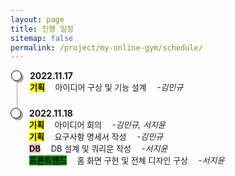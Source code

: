```yaml
---
layout: page
title: 진행 일정
sitemap: false
permalink: /project/my-online-gym/schedule/
---
```

<head>
    <style>
        .container ul.inside {
            list-style: disc;
            font-size: 13px;
            margin: 0px;
            padding-left: 26px;
        }
        .container ul.list, li.list-item {
            list-style: none;
            padding: 0;
        }
        .container ul.list li.list-item {
            padding-bottom: 1.5rem;
            border-left: 1px solid #A6A6A6;
            position: relative;
            padding-left: 20px;
            margin-left: 10px;
        }
        .container ul.list li.list-item:last-child {
            border: 0px;
            padding-bottom: 0;
        }
        .container ul.list li.list-item:before {
            content: '';
            width: 15px;
            height: 15px;
            background: white;
            border: 1px solid #000000;
            box-shadow: 3px 3px 0px #A6A6A6;
            border-radius: 50%;
            position: absolute;
            left: -10px;
            top: 0px;
        }
        .container .time {
            font-weight: bolder;
        }
        .container .detail {
            font-size: 13px;
            margin: 0px;
        }
        .container .detail .type {
            font-weight: bolder;
            width: 100px;
        }
        .container .detail .plan {
            background-color: yellow;
            color: black;
        }
        .container .detail .db {
            background-color: pink;
            color: black;
        }
        .container .detail .front {
            background-color: green;
            color: black;
        }
        .container .detail .person {
            font-style: italic;
        }
    </style>
</head>

<div class="container">
    <ul class="list">
        <li class="list-item">
            <div class="time">2022.11.17</div>
            <div class="detail">
                <span class="type plan">기획</span>
                &emsp;아이디어 구상 및 기능 설계&emsp;
                <span class="person">-김민규</span>
            </div>
        </li>
        <li class="list-item">
            <div class="time">2022.11.18</div>
            <div class="detail">
                <span class="type plan">기획</span>
                &emsp;아이디어 회의&emsp;
                <span class="person">-김민규, 서지윤</span>
            </div>
            <div class="detail">
                <span class="type plan">기획</span>
                &emsp;요구사항 명세서 작성&emsp;
                <span class="person">-김민규</span>
            </div>
            <div class="detail">
                <span class="type db">DB</span>
                &emsp;DB 설계 및 쿼리문 작성&emsp;
                <span class="person">-서지윤</span>
            </div>
            <div class="detail">
                <span class="type front">프론트엔드</span>
                &emsp;홈 화면 구현 및 전체 디자인 구상&emsp;
                <span class="person">-서지윤</span>
            </div>
        </li>
    </ul>
</div>